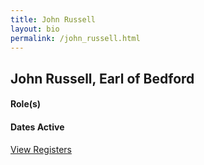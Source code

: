 ```yaml
---
title: John Russell
layout: bio
permalink: /john_russell.html
---
```


## John Russell, Earl of Bedford

#### Role(s)

#### Dates Active

<a href="{{ '/browse.html' | relative_url }}#John Russell, Earl of Bedford" class="btn btn-custom">View Registers</a>